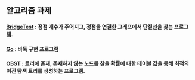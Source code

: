 ## 알고리즘 과제

#### [BridgeTest](https://github.com/jams10/School_Projects/tree/master/Algorithm2020/BridgeTest) : 정점 개수가 주어지고, 정점을 연결한 그래프에서 단절선을 찾는 프로그램.

#### [Go](https://github.com/jams10/School_Projects/tree/master/Algorithm2020/Go) : 바둑 구현 프로그램

#### [OBST](https://github.com/jams10/School_Projects/tree/master/Algorithm2020/OBST) : 트리에 존재, 존재하지 않는 노드를 찾을 확률에 대한 테이블 값을 통해 최적의 이진 탐색 트리를 생성하는 프로그램.
